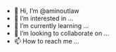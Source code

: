 - 👋 Hi, I’m @aminoutlaw
- 👀 I’m interested in ...
- 🌱 I’m currently learning ...
- 💞️ I’m looking to collaborate on ...
- 📫 How to reach me ...

<!---
aminoutlaw/aminoutlaw is a ✨ special ✨ repository because its `README.md` (this file) appears on your GitHub profile.
You can click the Preview link to take a look at your changes.
--->
